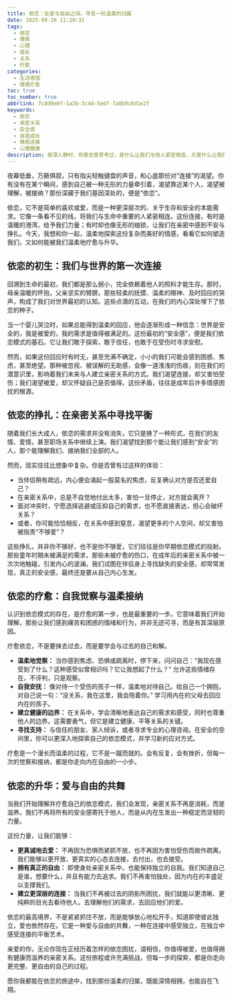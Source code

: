 ```yaml
---
title: 依恋：在爱与自由之间，寻觅一份温柔的归属
date: 2025-09-26 11:29:31
tags:
  - 依恋
  - 情感
  - 心理
  - 成长
  - 关系
  - 疗愈
categories:
  - 生活感悟
  - 情感疗愈
toc: true
toc_number: true
abbrlink: 7c8d9e0f-1a2b-3c4d-5e6f-7a8b9c0d1e2f
keywords:
  - 依恋
  - 亲密关系
  - 安全感
  - 自我成长
  - 情感连接
  - 心理健康
description: 夜深人静时，你是否曾思考过，是什么让我们与他人紧密相连，又是什么让我们在亲密中感到不安？依恋，这个深植于我们内心的渴望，塑造着我们与世界、与他人的关系。它既是温暖的港湾，也可能是无形的枷锁。本文将带你走进依恋的深层世界，从童年的萌芽到成年后的挣扎与疗愈，温柔地探索如何理解并拥抱这份复杂而美好的情感，最终找到爱与自由的平衡。
---
```


夜幕低垂，万籁俱寂，只有指尖轻触键盘的声音，和心底那份对“连接”的渴望。你有没有在某个瞬间，感到自己被一种无形的力量牵引着，渴望靠近某个人，渴望被理解，被接纳？那份深藏于我们基因深处的，便是“依恋”。

依恋，它不是简单的喜欢或爱，而是一种更深层次的、关于生存和安全的本能需求。它像一条看不见的线，将我们与生命中重要的人紧密相连。这份连接，有时是温暖的港湾，给予我们力量；有时却也像无形的枷锁，让我们在亲密中感到不安与挣扎。今天，我想和你一起，温柔地探索这份复杂而美好的情感，看看它如何塑造我们，又如何能被我们温柔地疗愈与升华。

## 依恋的初生：我们与世界的第一次连接

回溯到生命的最初，我们都是那么弱小，完全依赖着他人的照料才能生存。那时，母亲温暖的怀抱，父亲坚实的臂膀，那些轻柔的抚摸、温柔的眼神、及时回应的哭声，构成了我们对世界最初的认知。这些点滴的互动，在我们的内心深处埋下了依恋的种子。

当一个婴儿哭泣时，如果总能得到温柔的回应，他会逐渐形成一种信念：世界是安全的，我是被爱的，我的需求是值得被满足的。这份最初的“安全感”，便是我们依恋模式的基石。它让我们敢于探索，敢于信任，也敢于在受伤时寻求安慰。

然而，如果这份回应时有时无，甚至充满不确定，小小的我们可能会感到困惑、焦虑，甚至绝望。那种被忽视、被误解的无助感，会像一道浅浅的伤痕，刻在我们的潜意识里，影响着我们未来与人建立亲密关系的方式。我们渴望连接，却又害怕受伤；我们渴望被爱，却又怀疑自己是否值得。这份矛盾，往往是成年后许多情感困扰的根源。

## 依恋的挣扎：在亲密关系中寻找平衡

随着我们长大成人，依恋的需求并没有消失，它只是换了一种形式，在我们的友情、爱情，甚至职场关系中继续上演。我们渴望找到那个能让我们感到“安全”的人，那个能理解我们、接纳我们全部的人。

然而，现实往往比想象中复杂。你是否曾有过这样的体验：
*   当伴侣稍有疏远，内心便会涌起一股莫名的焦虑，反复确认对方是否还爱自己？
*   在亲密关系中，总是不自觉地付出太多，害怕一旦停止，对方就会离开？
*   面对冲突时，宁愿选择逃避或压抑自己的需求，也不愿直接表达，担心会破坏关系？
*   或者，你可能恰恰相反，在关系中感到窒息，渴望更多的个人空间，却又害怕被指责“不够爱”？

这些挣扎，并非你不够好，也不是你不够爱，它们往往是你早期依恋模式的投射。那些童年时期未被满足的需求，那些未被疗愈的伤口，在成年后的亲密关系中被一次次地触碰，引发内心的波澜。我们试图在伴侣身上寻找缺失的安全感，却常常发现，真正的安全感，最终还是要从自己内心生发。

## 依恋的疗愈：自我觉察与温柔接纳

认识到依恋模式的存在，是疗愈的第一步，也是最重要的一步。它意味着我们开始理解，那些让我们感到痛苦和困惑的情绪和行为，并非无迹可寻，而是有其深层原因。

疗愈依恋，不是要抹去过去，而是要学会与过去的自己和解。
*   **温柔地觉察：** 当你感到焦虑、恐惧或疏离时，停下来，问问自己：“我现在感受到了什么？这种感受似曾相识吗？它让我想起了什么？” 允许这些情绪存在，不评判，只是观察。
*   **自我安抚：** 像对待一个受伤的孩子一样，温柔地对待自己。给自己一个拥抱，对自己说一句：“没关系，我在这里，我会陪着你。” 学习用内在的父母去回应内在的孩子。
*   **建立健康的边界：** 在关系中，学会清晰地表达自己的需求和感受，同时也尊重他人的边界。这需要勇气，但它是建立健康、平等关系的关键。
*   **寻找支持：** 与信任的朋友、家人倾诉，或者寻求专业的心理咨询。在安全的空间里，你可以更深入地探索自己的依恋模式，并学习新的应对方式。

疗愈是一个漫长而温柔的过程，它不是一蹴而就的。会有反复，会有挫折，但每一次的觉察和接纳，都是你走向内在自由的一小步。

## 依恋的升华：爱与自由的共舞

当我们开始理解并疗愈自己的依恋模式，我们会发现，亲密关系不再是消耗，而是滋养。我们不再将所有的安全感寄托于他人，而是从内在生发出一种稳定而坚韧的力量。

这份力量，让我们能够：
*   **更真诚地去爱：** 不再因为恐惧而紧抓不放，也不再因为害怕受伤而故作疏离。我们能够以更开放、更真实的心态去连接，去付出，也去接受。
*   **拥有真正的自由：** 即使身处亲密关系中，也能保持独立的自我。我们知道自己是谁，想要什么，并且有能力去追求。我们不再害怕独处，因为内在的丰盛足以支撑我们。
*   **建立更深层的连接：** 当我们不再被过去的阴影所困扰，我们就能以更清晰、更纯粹的目光去看待他人，去理解他们的需求，去回应他们的爱。

依恋的最高境界，不是紧紧抓住不放，而是能够放心地松开手，知道即使彼此独立，爱也依然存在。它是一种爱与自由的共舞，一种在连接中感受独立，在独立中感受连接的平衡艺术。

亲爱的你，无论你现在正经历着怎样的依恋困扰，请相信，你值得被爱，也值得拥有健康而滋养的亲密关系。这份旅程或许充满挑战，但每一步的探索，都是你走向更完整、更自由的自己的过程。

愿你我都能在依恋的旅途中，找到那份温柔的归属，既能深情相拥，也能自在飞翔。